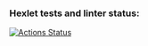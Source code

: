 ### Hexlet tests and linter status:
[![Actions Status](https://github.com/Alies12/frontend-project-46/workflows/hexlet-check/badge.svg)](https://github.com/Alies12/frontend-project-46/actions)